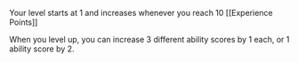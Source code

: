Your level starts at 1 and increases whenever you reach 10 [[Experience Points]]

When you level up, you can increase 3 different ability scores by 1 each, or 1 ability score by 2.

